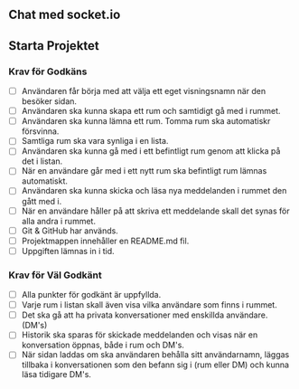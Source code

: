 ## Chat med socket.io

## Starta Projektet

### Krav för Godkäns

- [ ] Användaren får börja med att välja ett eget visningsnamn när den besöker sidan.
- [ ] Användaren ska kunna skapa ett rum och samtidigt gå med i rummet.
- [ ] Användaren ska kunna lämna ett rum. Tomma rum ska automatiskr försvinna.
- [ ] Samtliga rum ska vara synliga i en lista.
- [ ] Användaren ska kunna gå med i ett befintligt rum genom att klicka på det i listan.
- [ ] När en användare går med i ett nytt rum ska befintligt rum lämnas automatiskt.
- [ ] Användaren ska kunna skicka och läsa nya meddelanden i rummet den gått med i.
- [ ] När en användare håller på att skriva ett meddelande skall det synas för alla andra i rummet.
- [ ] Git & GitHub har används.
- [ ] Projektmappen innehåller en README.md fil.
- [ ] Uppgiften lämnas in i tid.

### Krav för Väl Godkänt

- [ ] Alla punkter för godkänt är uppfyllda.
- [ ] Varje rum i listan skall även visa vilka användare som finns i rummet.
- [ ] Det ska gå att ha privata konversationer med enskillda användare. (DM's)
- [ ] Historik ska sparas för skickade meddelanden och visas när en konversation öppnas, både i rum och DM's.
- [ ] När sidan laddas om ska användaren behålla sitt användarnamn, läggas tillbaka i konversationen som den befann sig i (rum eller DM) och kunna läsa tidigare DM's.
